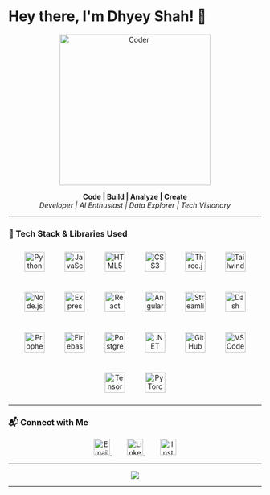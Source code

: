 # Hey there, I'm Dhyey Shah! 👋

<p align="center">
  <img src="https://cdn.dribbble.com/users/1162077/screenshots/3848914/programmer.gif" alt="Coder" width="300"/>
</p>

<p align="center">
  <b>Code | Build | Analyze | Create</b><br>
  <i>Developer | AI Enthusiast | Data Explorer | Tech Visionary</i>
</p>

---

### 🧰 Tech Stack & Libraries Used

<p align="center" style="display: flex; gap: 20px; flex-wrap: wrap; justify-content: center;">

  <!-- Languages -->
  <a href="https://www.python.org/" target="_blank" rel="noopener noreferrer" style="margin: 10px;">
    <img class="tech-icon" src="https://cdn.jsdelivr.net/gh/devicons/devicon/icons/python/python-original.svg" alt="Python" width="40" height="40"/>
  </a>
  <a href="https://developer.mozilla.org/en-US/docs/Web/JavaScript" target="_blank" rel="noopener noreferrer" style="margin: 10px;">
    <img class="tech-icon" src="https://cdn.jsdelivr.net/gh/devicons/devicon/icons/javascript/javascript-original.svg" alt="JavaScript" width="40" height="40"/>
  </a>
  <a href="https://developer.mozilla.org/en-US/docs/Web/HTML" target="_blank" rel="noopener noreferrer" style="margin: 10px;">
    <img class="tech-icon" src="https://cdn.jsdelivr.net/gh/devicons/devicon/icons/html5/html5-original.svg" alt="HTML5" width="40" height="40"/>
  </a>
  <a href="https://developer.mozilla.org/en-US/docs/Web/CSS" target="_blank" rel="noopener noreferrer" style="margin: 10px;">
    <img class="tech-icon" src="https://cdn.jsdelivr.net/gh/devicons/devicon/icons/css3/css3-original.svg" alt="CSS3" width="40" height="40"/>
  </a>

  <!-- Frameworks / Libraries -->
  <a href="https://threejs.org/" target="_blank" rel="noopener noreferrer" style="margin: 10px;">
    <img class="tech-icon" src="https://cdn.jsdelivr.net/gh/devicons/devicon/icons/threejs/threejs-original.svg" alt="Three.js" width="40" height="40"/>
  </a>
  <a href="https://tailwindcss.com/" target="_blank" rel="noopener noreferrer" style="margin: 10px;">
    <img class="tech-icon" src="https://cdn.jsdelivr.net/gh/devicons/devicon/icons/tailwindcss/tailwindcss-plain.svg" alt="Tailwind CSS" width="40" height="40"/>
  </a>
  <a href="https://nodejs.org/" target="_blank" rel="noopener noreferrer" style="margin: 10px;">
    <img class="tech-icon" src="https://cdn.jsdelivr.net/gh/devicons/devicon/icons/nodejs/nodejs-original.svg" alt="Node.js" width="40" height="40"/>
  </a>
  <a href="https://expressjs.com/" target="_blank" rel="noopener noreferrer" style="margin: 10px;">
    <img class="tech-icon" src="https://cdn.jsdelivr.net/gh/devicons/devicon/icons/express/express-original.svg" alt="Express.js" width="40" height="40"/>
  </a>
  <a href="https://reactjs.org/" target="_blank" rel="noopener noreferrer" style="margin: 10px;">
    <img class="tech-icon" src="https://cdn.jsdelivr.net/gh/devicons/devicon/icons/react/react-original.svg" alt="React" width="40" height="40"/>
  </a>
  <a href="https://angular.io/" target="_blank" rel="noopener noreferrer" style="margin: 10px;">
    <img class="tech-icon" src="https://cdn.jsdelivr.net/gh/devicons/devicon/icons/angularjs/angularjs-original.svg" alt="Angular" width="40" height="40"/>
  </a>
  <a href="https://streamlit.io/" target="_blank" rel="noopener noreferrer" style="margin: 10px;">
    <img class="tech-icon" src="https://streamlit.io/images/brand/streamlit-mark-color.svg" alt="Streamlit" width="40" height="40"/>
  </a>
  <a href="https://plotly.com/dash/" target="_blank" rel="noopener noreferrer" style="margin: 10px;">
    <img class="tech-icon" src="https://raw.githubusercontent.com/plotly/dash-docs/main/images/dash-logo-by-plotly-stripe.png" alt="Dash" width="40" height="40"/>
  </a>
  <a href="https://facebook.github.io/prophet/" target="_blank" rel="noopener noreferrer" style="margin: 10px;">
    <img class="tech-icon" src="https://upload.wikimedia.org/wikipedia/commons/0/0b/Prophet-logo.svg" alt="Prophet" width="40" height="40"/>
  </a>

  <!-- Platforms / Tools -->
  <a href="https://firebase.google.com/" target="_blank" rel="noopener noreferrer" style="margin: 10px;">
    <img class="tech-icon" src="https://cdn.jsdelivr.net/gh/devicons/devicon/icons/firebase/firebase-plain.svg" alt="Firebase" width="40" height="40"/>
  </a>
  <a href="https://www.postgresql.org/" target="_blank" rel="noopener noreferrer" style="margin: 10px;">
    <img class="tech-icon" src="https://cdn.jsdelivr.net/gh/devicons/devicon/icons/postgresql/postgresql-original.svg" alt="PostgreSQL" width="40" height="40"/>
  </a>
  <a href="https://dotnet.microsoft.com/" target="_blank" rel="noopener noreferrer" style="margin: 10px;">
    <img class="tech-icon" src="https://cdn.jsdelivr.net/gh/devicons/devicon/icons/dot-net/dot-net-original.svg" alt=".NET" width="40" height="40"/>
  </a>
  <a href="https://github.com/" target="_blank" rel="noopener noreferrer" style="margin: 10px;">
    <img class="tech-icon" src="https://cdn.jsdelivr.net/gh/devicons/devicon/icons/github/github-original.svg" alt="GitHub" width="40" height="40"/>
  </a>
  <a href="https://code.visualstudio.com/" target="_blank" rel="noopener noreferrer" style="margin: 10px;">
    <img class="tech-icon" src="https://cdn.jsdelivr.net/gh/devicons/devicon/icons/vscode/vscode-original.svg" alt="VS Code" width="40" height="40"/>
  </a>
  <a href="https://www.tensorflow.org/" target="_blank" rel="noopener noreferrer" style="margin: 10px;">
    <img class="tech-icon" src="https://cdn.jsdelivr.net/gh/devicons/devicon/icons/tensorflow/tensorflow-original.svg" alt="TensorFlow" width="40" height="40"/>
  </a>
  <a href="https://pytorch.org/" target="_blank" rel="noopener noreferrer" style="margin: 10px;">
    <img class="tech-icon" src="https://cdn.jsdelivr.net/gh/devicons/devicon/icons/pytorch/pytorch-original.svg" alt="PyTorch" width="40" height="40"/>
  </a>
</p>

---

### 📬 Connect with Me

<p align="center">
  <a href="mailto:jrshah2003@gmail.com" target="_blank" rel="noopener noreferrer" style="margin: 0 15px;">
    <img class="tech-icon" src="https://cdn.jsdelivr.net/npm/simple-icons@v8/icons/gmail.svg" alt="Email" width="32" height="32"/>
  </a>
  <a href="https:www.linkedin.com/in/dhyey-shah/" target="_blank" rel="noopener noreferrer" style="margin: 0 15px;">
    <img class="tech-icon" src="https://cdn.jsdelivr.net/npm/simple-icons@v8/icons/linkedin.svg" alt="LinkedIn" width="32" height="32"/>
  </a>
  <a href="https://instagram.com/dhyey_2503" target="_blank" rel="noopener noreferrer" style="margin: 0 15px;">
    <img class="tech-icon" src="https://cdn.jsdelivr.net/npm/simple-icons@v8/icons/instagram.svg" alt="Instagram" width="32" height="32"/>
  </a>
</p>

---

<p align="center">
  <img src="https://capsule-render.vercel.app/api?type=waving&color=0:2f80ed,100:56cc9d&height=100&section=footer&text=Thanks%20for%20visiting!&fontColor=ffffff&fontSize=20" />
</p>

---

